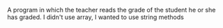 A program in which the teacher reads the grade of the student he or she has graded. I didn't use array, I wanted to use string methods
